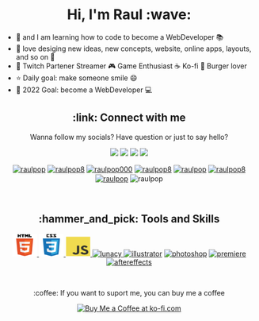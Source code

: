 <h1 align="center">Hi, I'm Raul :wave:</h1>

- :wave: and I am learning how to code to become a WebDeveloper :books:
- :art: love desiging new ideas, new concepts, website, online apps, layouts, and so on :tada:
- :purple_heart: Twitch Partener Streamer :video_game: Game Enthusiast :coffee: Ko-fi :hamburger: Burger lover
- :star: Daily goal: make someone smile :smile:
- :triangular_flag_on_post: 2022 Goal: become a WebDeveloper :computer:


<h2 align="center">:link: Connect with me</h2>
<p align="center">Wanna follow my socials? Have question or just to say hello?</p>
<p align="center">
  <a href="https://github.com/raulpop8"><img src="https://img.shields.io/github/followers/raulpop8?color=%23181717&label=Followers&logo=github&logoColor=white&style=for-the-badge" /></a>
  <a href="https://twitter.com/raulpop8"><img src="https://img.shields.io/twitter/follow/raulpop8?color=%231DA1F2&label=followers&logo=Twitter&logoColor=white&style=for-the-badge" /></a>
  <a href="https://www.youtube.com/channel/UCyxNQZvv3YKD3ulSwZ1BpKw"><img src="https://img.shields.io/youtube/channel/subscribers/UCyxNQZvv3YKD3ulSwZ1BpKw?color=%23FF0000&label=Subscribers&logo=Youtube&style=for-the-badge" /></a>
  <a href="https://www.twitch.tv/raulpop"><img src="https://img.shields.io/twitch/status/raulpop?color=%239146FF&label=stream&logo=twitch&logoColor=white&style=for-the-badge" /></a>
</p>

<p align="center">
  <a href="https://bio.link/raulpop" target="_blank" rel="noreferrer"><img align="center" src="https://raulpop.ro/res/biolinkc.svg" alt="raulpop" height="30" width="40" /></a>
  <a href="https://twitter.com/raulpop8" target="_blank" rel="noreferrer"><img align="center" src="https://raw.githubusercontent.com/rahuldkjain/github-profile-readme-generator/master/src/images/icons/Social/twitter.svg" alt="raulpop8" height="30" width="40" /></a>
  <a href="https://linkedin.com/in/raulpop000" target="_blank" rel="noreferrer"><img align="center" src="https://raw.githubusercontent.com/rahuldkjain/github-profile-readme-generator/master/src/images/icons/Social/linked-in-alt.svg" alt="raulpop000" height="30" width="40" /></a>
  <a href="https://instagram.com/raulpop8" target="_blank" rel="noreferrer"><img align="center" src="https://raw.githubusercontent.com/rahuldkjain/github-profile-readme-generator/master/src/images/icons/Social/instagram.svg" alt="raulpop8" height="30" width="40" /></a>
  <a href="https://dribbble.com/raulpop" target="_blank" rel="noreferrer"><img align="center" src="https://raw.githubusercontent.com/rahuldkjain/github-profile-readme-generator/master/src/images/icons/Social/dribbble.svg" alt="raulpop" height="30" width="40" /></a>
  <a href="https://www.behance.net/raulpop8" target="_blank" rel="noreferrer"><img align="center" src="https://raw.githubusercontent.com/rahuldkjain/github-profile-readme-generator/master/src/images/icons/Social/behance.svg" alt="raulpop8" height="30" width="40" /></a>
  <a href="https://www.youtube.com/c/raulpop" target="_blank" rel="noreferrer"><img align="center" src="https://raw.githubusercontent.com/rahuldkjain/github-profile-readme-generator/master/src/images/icons/Social/youtube.svg" alt="raulpop" height="30" width="40" /></a>
  <a hfre="https://www.twitch.tv/raulpop" target="_blank" rel="noreferrer"><img align="center" src="https://www.vectorlogo.zone/logos/twitch/twitch-icon.svg" alt="raulpop" height="30" width="30" /></a>
</p>  
<br>
<h2 align="center">:hammer_and_pick: Tools and Skills</h2>
<p align="center">
  <a href="https://www.w3.org/html/" target="_blank" rel="noreferrer"> <img src="https://raw.githubusercontent.com/devicons/devicon/master/icons/html5/html5-original-wordmark.svg" alt="html5" width="50" height="45"/> </a> 
  <a href="https://www.w3schools.com/css/" target="_blank" rel="noreferrer"> <img src="https://raw.githubusercontent.com/devicons/devicon/master/icons/css3/css3-original-wordmark.svg" alt="css3" width="50" height="45"/> </a> 
  <a href="https://developer.mozilla.org/en-US/docs/Web/JavaScript" target="_blank" rel="noreferrer"> <img src="https://raw.githubusercontent.com/devicons/devicon/master/icons/javascript/javascript-original.svg" alt="javascript" width="50" height="40"/> </a>
  <a href="https://icons8.com/lunacy" target="_blank" rel="noreferrer"> <img src="https://icons8.com/vue-static/landings/lunacy-new/lunacy.svg" alt="lunacy" width="50" height="40"/> </a>
  <a href="https://www.adobe.com/" target="_blank" rel="noreferrer"><img src="https://upload.wikimedia.org/wikipedia/commons/f/fb/Adobe_Illustrator_CC_icon.svg" alt="illustrator" width="50" height="40"/></a>
  <a href="https://www.adobe.com/" target="_blank" rel="noreferrer"><img src="https://upload.wikimedia.org/wikipedia/commons/a/af/Adobe_Photoshop_CC_icon.svg" alt="photoshop" alt="photoshop" width="50" height="40"/></a>
  <a href="https://www.adobe.com/" target="_blank" rel="noreferrer"><img src="https://upload.wikimedia.org/wikipedia/commons/4/40/Adobe_Premiere_Pro_CC_icon.svg" alt="premiere" width="50" height="40"/></a>
  <a href="https://www.adobe.com/" target="_blank" rel="noreferrer"><img src="https://upload.wikimedia.org/wikipedia/commons/c/cb/Adobe_After_Effects_CC_icon.svg" alt="aftereffects" width="50" height="40"/></a>
</p>
<br>
<p align="center">:coffee: If you want to suport me, you can buy me a coffee</p>
<p align="center"><a href="https://ko-fi.com/raulpop" target='_blank'> <img src="https://cdn.ko-fi.com/cdn/kofi5.png" alt="Buy Me a Coffee at ko-fi.com" /></a></p>
